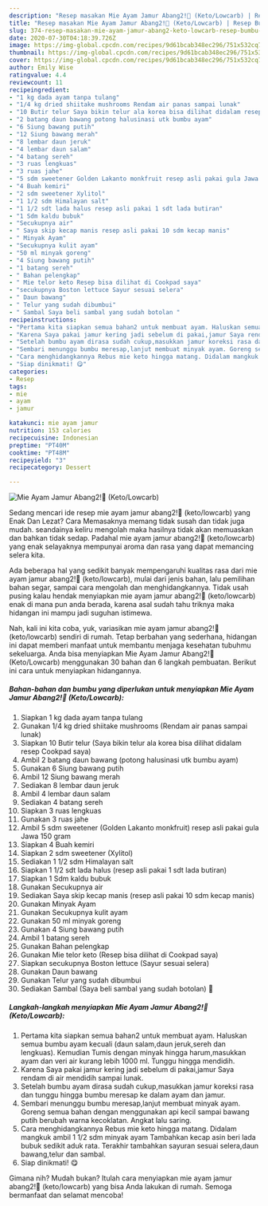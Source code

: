 ```yaml
---
description: "Resep masakan Mie Ayam Jamur Abang2!🍜 (Keto/Lowcarb) | Resep Bumbu Mie Ayam Jamur Abang2!🍜 (Keto/Lowcarb) Yang Mudah Dan Praktis"
title: "Resep masakan Mie Ayam Jamur Abang2!🍜 (Keto/Lowcarb) | Resep Bumbu Mie Ayam Jamur Abang2!🍜 (Keto/Lowcarb) Yang Mudah Dan Praktis"
slug: 374-resep-masakan-mie-ayam-jamur-abang2-keto-lowcarb-resep-bumbu-mie-ayam-jamur-abang2-keto-lowcarb-yang-mudah-dan-praktis
date: 2020-07-30T04:18:39.726Z
image: https://img-global.cpcdn.com/recipes/9d61bcab348ec296/751x532cq70/mie-ayam-jamur-abang2🍜-ketolowcarb-foto-resep-utama.jpg
thumbnail: https://img-global.cpcdn.com/recipes/9d61bcab348ec296/751x532cq70/mie-ayam-jamur-abang2🍜-ketolowcarb-foto-resep-utama.jpg
cover: https://img-global.cpcdn.com/recipes/9d61bcab348ec296/751x532cq70/mie-ayam-jamur-abang2🍜-ketolowcarb-foto-resep-utama.jpg
author: Emily Wise
ratingvalue: 4.4
reviewcount: 11
recipeingredient:
- "1 kg dada ayam tanpa tulang"
- "1/4 kg dried shiitake mushrooms Rendam air panas sampai lunak"
- "10 Butir telur Saya bikin telur ala korea bisa dilihat didalam resep Cookpad saya"
- "2 batang daun bawang potong halusinasi utk bumbu ayam"
- "6 Siung bawang putih"
- "12 Siung bawang merah"
- "8 lembar daun jeruk"
- "4 lembar daun salam"
- "4 batang sereh"
- "3 ruas lengkuas"
- "3 ruas jahe"
- "5 sdm sweetener Golden Lakanto monkfruit resep asli pakai gula Jawa 150 gram"
- "4 Buah kemiri"
- "2 sdm sweetener Xylitol"
- "1 1/2 sdm Himalayan salt"
- "1 1/2 sdt lada halus resep asli pakai 1 sdt lada butiran"
- "1 Sdm kaldu bubuk"
- "Secukupnya air"
- " Saya skip kecap manis resep asli pakai 10 sdm kecap manis"
- " Minyak Ayam"
- "Secukupnya kulit ayam"
- "50 ml minyak goreng"
- "4 Siung bawang putih"
- "1 batang sereh"
- " Bahan pelengkap"
- " Mie telor keto Resep bisa dilihat di Cookpad saya"
- "secukupnya Boston lettuce Sayur sesuai selera"
- " Daun bawang"
- " Telur yang sudah dibumbui"
- " Sambal Saya beli sambal yang sudah botolan "
recipeinstructions:
- "Pertama kita siapkan semua bahan2 untuk membuat ayam. Haluskan semua bumbu ayam kecuali (daun salam,daun jeruk,sereh dan lengkuas). Kemudian Tumis dengan minyak hingga harum,masukkan ayam dan veri air kurang lebih 1000 ml. Tunggu hingga mendidih."
- "Karena Saya pakai jamur kering jadi sebelum di pakai,jamur Saya rendam di air mendidih sampai lunak."
- "Setelah bumbu ayam dirasa sudah cukup,masukkan jamur koreksi rasa dan tunggu hingga bumbu meresap ke dalam ayam dan jamur."
- "Sembari menunggu bumbu meresap,lanjut membuat minyak ayam. Goreng semua bahan dengan menggunakan api kecil sampai bawang putih berubah warna kecoklatan. Angkat lalu saring."
- "Cara menghidangkannya Rebus mie keto hingga matang. Didalam mangkuk ambil 1 1/2 sdm minyak ayam Tambahkan kecap asin beri lada bubuk sedikit aduk rata. Terakhir tambahkan sayuran sesuai selera,daun bawang,telur dan sambal."
- "Siap dinikmati! 😋"
categories:
- Resep
tags:
- mie
- ayam
- jamur

katakunci: mie ayam jamur 
nutrition: 153 calories
recipecuisine: Indonesian
preptime: "PT40M"
cooktime: "PT48M"
recipeyield: "3"
recipecategory: Dessert

---
```



![Mie Ayam Jamur Abang2!🍜 (Keto/Lowcarb)](https://img-global.cpcdn.com/recipes/9d61bcab348ec296/751x532cq70/mie-ayam-jamur-abang2🍜-ketolowcarb-foto-resep-utama.jpg)

Sedang mencari ide resep mie ayam jamur abang2!🍜 (keto/lowcarb) yang Enak Dan Lezat? Cara Memasaknya memang tidak susah dan tidak juga mudah. seandainya keliru mengolah maka hasilnya tidak akan memuaskan dan bahkan tidak sedap. Padahal mie ayam jamur abang2!🍜 (keto/lowcarb) yang enak selayaknya mempunyai aroma dan rasa yang dapat memancing selera kita.

Ada beberapa hal yang sedikit banyak mempengaruhi kualitas rasa dari mie ayam jamur abang2!🍜 (keto/lowcarb), mulai dari jenis bahan, lalu pemilihan bahan segar, sampai cara mengolah dan menghidangkannya. Tidak usah pusing kalau hendak menyiapkan mie ayam jamur abang2!🍜 (keto/lowcarb) enak di mana pun anda berada, karena asal sudah tahu triknya maka hidangan ini mampu jadi suguhan istimewa.




Nah, kali ini kita coba, yuk, variasikan mie ayam jamur abang2!🍜 (keto/lowcarb) sendiri di rumah. Tetap berbahan yang sederhana, hidangan ini dapat memberi manfaat untuk membantu menjaga kesehatan tubuhmu sekeluarga. Anda bisa menyiapkan Mie Ayam Jamur Abang2!🍜 (Keto/Lowcarb) menggunakan 30 bahan dan 6 langkah pembuatan. Berikut ini cara untuk menyiapkan hidangannya.

<!--inarticleads1-->

##### Bahan-bahan dan bumbu yang diperlukan untuk menyiapkan Mie Ayam Jamur Abang2!🍜 (Keto/Lowcarb):

1. Siapkan 1 kg dada ayam tanpa tulang
1. Gunakan 1/4 kg dried shiitake mushrooms (Rendam air panas sampai lunak)
1. Siapkan 10 Butir telur (Saya bikin telur ala korea bisa dilihat didalam resep Cookpad saya)
1. Ambil 2 batang daun bawang (potong halusinasi utk bumbu ayam)
1. Gunakan 6 Siung bawang putih
1. Ambil 12 Siung bawang merah
1. Sediakan 8 lembar daun jeruk
1. Ambil 4 lembar daun salam
1. Sediakan 4 batang sereh
1. Siapkan 3 ruas lengkuas
1. Gunakan 3 ruas jahe
1. Ambil 5 sdm sweetener (Golden Lakanto monkfruit) resep asli pakai gula Jawa 150 gram
1. Siapkan 4 Buah kemiri
1. Siapkan 2 sdm sweetener (Xylitol)
1. Sediakan 1 1/2 sdm Himalayan salt
1. Siapkan 1 1/2 sdt lada halus (resep asli pakai 1 sdt lada butiran)
1. Siapkan 1 Sdm kaldu bubuk
1. Gunakan Secukupnya air
1. Sediakan  Saya skip kecap manis (resep asli pakai 10 sdm kecap manis)
1. Gunakan  Minyak Ayam
1. Gunakan Secukupnya kulit ayam
1. Gunakan 50 ml minyak goreng
1. Gunakan 4 Siung bawang putih
1. Ambil 1 batang sereh
1. Gunakan  Bahan pelengkap
1. Gunakan  Mie telor keto (Resep bisa dilihat di Cookpad saya)
1. Siapkan secukupnya Boston lettuce (Sayur sesuai selera)
1. Gunakan  Daun bawang
1. Gunakan  Telur yang sudah dibumbui
1. Sediakan  Sambal (Saya beli sambal yang sudah botolan) 😬




<!--inarticleads2-->

##### Langkah-langkah menyiapkan Mie Ayam Jamur Abang2!🍜 (Keto/Lowcarb):

1. Pertama kita siapkan semua bahan2 untuk membuat ayam. Haluskan semua bumbu ayam kecuali (daun salam,daun jeruk,sereh dan lengkuas). Kemudian Tumis dengan minyak hingga harum,masukkan ayam dan veri air kurang lebih 1000 ml. Tunggu hingga mendidih.
1. Karena Saya pakai jamur kering jadi sebelum di pakai,jamur Saya rendam di air mendidih sampai lunak.
1. Setelah bumbu ayam dirasa sudah cukup,masukkan jamur koreksi rasa dan tunggu hingga bumbu meresap ke dalam ayam dan jamur.
1. Sembari menunggu bumbu meresap,lanjut membuat minyak ayam. Goreng semua bahan dengan menggunakan api kecil sampai bawang putih berubah warna kecoklatan. Angkat lalu saring.
1. Cara menghidangkannya Rebus mie keto hingga matang. Didalam mangkuk ambil 1 1/2 sdm minyak ayam Tambahkan kecap asin beri lada bubuk sedikit aduk rata. Terakhir tambahkan sayuran sesuai selera,daun bawang,telur dan sambal.
1. Siap dinikmati! 😋




Gimana nih? Mudah bukan? Itulah cara menyiapkan mie ayam jamur abang2!🍜 (keto/lowcarb) yang bisa Anda lakukan di rumah. Semoga bermanfaat dan selamat mencoba!
